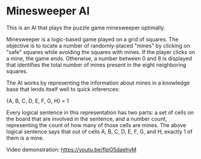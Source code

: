 # Minesweeper AI

This is an AI that plays the puzzle game minesweeper optimally.

Minesweeper is a logic-based game played on a grid of squares. The objective is to locate a number of randomly-placed "mines" by clicking on "safe" squares while avoiding the squares with mines. If the player clicks on a mine, the game ends. Otherwise, a number between 0 and 8 is displayed that identifies the total number of mines present in the eight neighboring squares. 

The AI works by representing the information about mines in a knowledge base that lends itself well to quick inferences:

{A, B, C, D, E, F, G, H} = 1

Every logical sentence in this representation has two parts: a set of cells on the board that are involved in the sentence, and a number count, representing the count of how many of those cells are mines. The above logical sentence says that out of cells A, B, C, D, E, F, G, and H, exactly 1 of them is a mine.

Video demonstration: https://youtu.be/fIpO5daehyM
